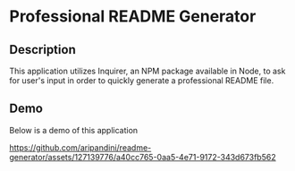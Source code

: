 # Professional README Generator

## Description

This application utilizes Inquirer, an NPM package available in Node, to ask for user's input in order to quickly generate a professional README file.

## Demo

Below is a demo of this application

https://github.com/aripandini/readme-generator/assets/127139776/a40cc765-0aa5-4e71-9172-343d673fb562



